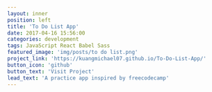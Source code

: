```yaml
---
layout: inner
position: left
title: 'To Do List App'
date: 2017-04-16 15:56:00
categories: development
tags: JavaScript React Babel Sass
featured_image: 'img/posts/to do list.png'
project_link: 'https://kuangmichael07.github.io/To-Do-List-App/'
button_icon: 'github'
button_text: 'Visit Project'
lead_text: 'A practice app inspired by freecodecamp'
---
```

